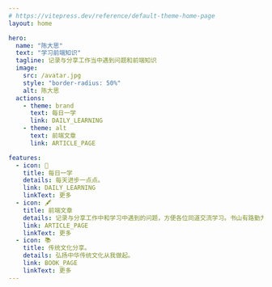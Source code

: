 ```yaml
---
# https://vitepress.dev/reference/default-theme-home-page
layout: home

hero:
  name: "陈大思"
  text: "学习前端知识"
  tagline: 记录与分享工作当中遇到问题和前端知识
  image:
    src: /avatar.jpg
    style: "border-radius: 50%"
    alt: 陈大思
  actions:
    - theme: brand
      text: 每日一学
      link: DAILY_LEARNING
    - theme: alt
      text: 前端文章
      link: ARTICLE_PAGE

features:
  - icon: 🧱
    title: 每日一学
    details: 每天进步一点点。
    link: DAILY_LEARNING
    linkText: 更多
  - icon: 🖋️
    title: 前端文章
    details: 记录与分享工作中和学习中遇到的问题，方便各位同道交流学习。书山有路勤为径，学海无涯苦作舟。
    link: ARTICLE_PAGE
    linkText: 更多
  - icon: 📚
    title: 传统文化分享。
    details: 弘扬中华传统文化从我做起。
    link: BOOK_PAGE
    linkText: 更多
---
```


